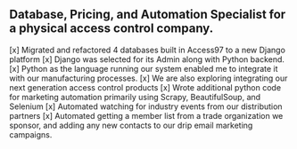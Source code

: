 ##  Database, Pricing, and Automation Specialist for a physical access control company.

[x] Migrated and refactored 4 databases built in Access97 to a new Django platform
[x] Django was selected for its Admin along with Python backend.
  [x] Python as the language running our system enabled me to integrate it with our manufacturing processes.
  [x] We are also exploring integrating our next generation access control products 
[x] Wrote additional python code for marketing automation primarily using Scrapy, BeautifulSoup, and Selenium
  [x] Automated watching for industry events from our distribution partners
  [x] Automated getting a member list from a trade organization we sponsor, and adding any new contacts to our drip email marketing campaigns.
